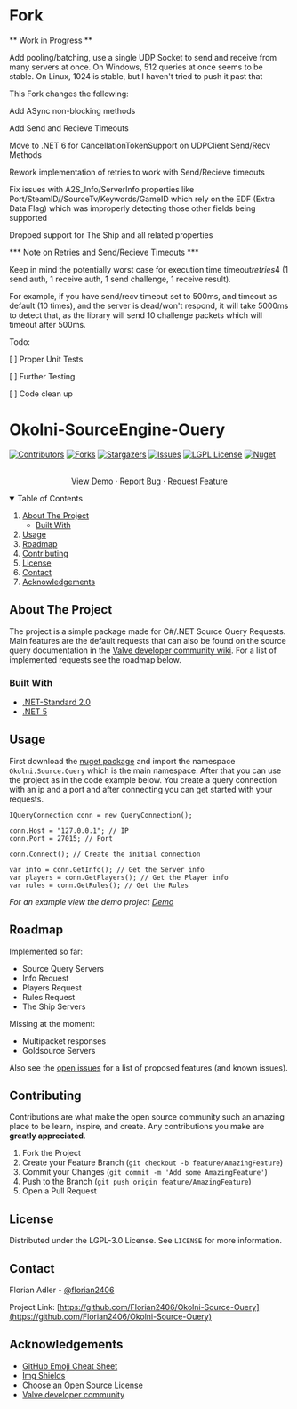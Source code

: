 # Fork 

** Work in Progress **

Add pooling/batching, use a single UDP Socket to send and receive from many servers at once. On Windows, 512 queries at once seems to be stable. On Linux, 1024 is stable, but I haven't tried to push it past that

This Fork changes the following:

Add ASync non-blocking methods

Add Send and Recieve Timeouts

Move to .NET 6 for CancellationTokenSupport on UDPClient Send/Recv Methods

Rework implementation of retries to work with Send/Recieve timeouts

Fix issues with A2S_Info/ServerInfo properties like Port/SteamID//SourceTv/Keywords/GameID which rely on the EDF (Extra Data Flag) which was improperly detecting those other fields being supported

Dropped support for The Ship and all related properties


*** Note on Retries and Send/Recieve Timeouts ***

Keep in mind the potentially worst case for execution time timeout*retries*4 (1 send auth, 1 receive auth, 1 send challenge, 1 receive result).

For example, if you have send/recv timeout set to 500ms, and timeout as default (10 times), and the server is dead/won't respond, it will take 5000ms to detect that, as the library will send 10 challenge packets which will timeout after 500ms.


Todo:

[ ] Proper Unit Tests

[ ] Further Testing

[ ] Code clean up





# Okolni-SourceEngine-Ouery
<!--
*** Thanks for checking out the Best-README-Template. If you have a suggestion
*** that would make this better, please fork the repo and create a pull request
*** or simply open an issue with the tag "enhancement".
*** Thanks again! Now go create something AMAZING! :D
-->



<!-- PROJECT SHIELDS -->
<!--
*** I'm using markdown "reference style" links for readability.
*** Reference links are enclosed in brackets [ ] instead of parentheses ( ).
*** See the bottom of this document for the declaration of the reference variables
*** for contributors-url, forks-url, etc. This is an optional, concise syntax you may use.
*** https://www.markdownguide.org/basic-syntax/#reference-style-links
-->
[![Contributors][contributors-shield]][contributors-url]
[![Forks][forks-shield]][forks-url]
[![Stargazers][stars-shield]][stars-url]
[![Issues][issues-shield]][issues-url]
[![LGPL License][license-shield]][license-url]
[![Nuget][nuget-shield]][nuget-url]
<!-- [![LinkedIn][linkedin-shield]][linkedin-url] -->



<p align="center">
<br />
<a href="https://github.com/Florian2406/Okolni-Source-Query/blob/master/doc/Okolni.Source.Example/Program.cs">View Demo</a>
·
<a href="https://github.com/Florian2406/Okolni-Source-Ouery/issues">Report Bug</a>
·
<a href="https://github.com/Florian2406/Okolni-Source-Ouery/issues">Request Feature</a>
</p>



<!-- TABLE OF CONTENTS -->
<details open="open">
  <summary>Table of Contents</summary>
  <ol>
    <li>
      <a href="#about-the-project">About The Project</a>
      <ul>
        <li><a href="#built-with">Built With</a></li>
      </ul>
    </li>
    <li><a href="#usage">Usage</a></li>
    <li><a href="#roadmap">Roadmap</a></li>
    <li><a href="#contributing">Contributing</a></li>
    <li><a href="#license">License</a></li>
    <li><a href="#contact">Contact</a></li>
    <li><a href="#acknowledgements">Acknowledgements</a></li>
  </ol>
</details>



<!-- ABOUT THE PROJECT -->
## About The Project

The project is a simple package made for C#/.NET Source Query Requests. Main features are the default requests that can also be found on the source query documentation in the [Valve developer community wiki](https://developer.valvesoftware.com/wiki/Server_queries). For a list of implemented requests see the roadmap below.

### Built With

* [.NET-Standard 2.0](https://docs.microsoft.com/de-de/dotnet/standard/net-standard)
* [.NET 5](https://dotnet.microsoft.com/download/dotnet/5.0)

## Usage

First download the [nuget package](https://www.nuget.org/packages/Okolni.Source.Query/) and import the namespace `Okolni.Source.Query` which is the main namespace. After that you can use the project as in the code example below. You create a query connection with an ip and a port and after connecting you can get started with your requests.
```
IQueryConnection conn = new QueryConnection();

conn.Host = "127.0.0.1"; // IP
conn.Port = 27015; // Port

conn.Connect(); // Create the initial connection

var info = conn.GetInfo(); // Get the Server info
var players = conn.GetPlayers(); // Get the Player info
var rules = conn.GetRules(); // Get the Rules
```
_For an example view the demo project [Demo](https://github.com/Florian2406/Okolni-Source-Query/blob/master/doc/Okolni.Source.Example/Program.cs)_

<!-- _For more examples, please refer to the [Documentation](https://example.com)_ -->


## Roadmap

Implemented so far:
- Source Query Servers
- Info Request
- Players Request
- Rules Request
- The Ship Servers

Missing at the moment:
- Multipacket responses
- Goldsource Servers

Also see the [open issues](https://github.com/Florian2406/Okolni-Source-Ouery/issues) for a list of proposed features (and known issues).


## Contributing

Contributions are what make the open source community such an amazing place to be learn, inspire, and create. Any contributions you make are **greatly appreciated**.

1. Fork the Project
2. Create your Feature Branch (`git checkout -b feature/AmazingFeature`)
3. Commit your Changes (`git commit -m 'Add some AmazingFeature'`)
4. Push to the Branch (`git push origin feature/AmazingFeature`)
5. Open a Pull Request


## License

Distributed under the LGPL-3.0 License. See `LICENSE` for more information.


## Contact

Florian Adler - [@florian2406](https://twitter.com/florian2406)

Project Link: [https://github.com/Florian2406/Okolni-Source-Ouery](https://github.com/Florian2406/Okolni-Source-Ouery)



<!-- ACKNOWLEDGEMENTS -->
## Acknowledgements
* [GitHub Emoji Cheat Sheet](https://www.webpagefx.com/tools/emoji-cheat-sheet)
* [Img Shields](https://shields.io)
* [Choose an Open Source License](https://choosealicense.com)
* [Valve developer community](https://developer.valvesoftware.com/wiki/Server_queries)





<!-- MARKDOWN LINKS & IMAGES -->
<!-- https://www.markdownguide.org/basic-syntax/#reference-style-links -->
[contributors-shield]: https://img.shields.io/github/contributors/florian2406/Okolni-Source-Query?style=for-the-badge
[contributors-url]: https://github.com/florian2406/Okolni-Source-Query/graphs/contributors
[forks-shield]: https://img.shields.io/github/forks/florian2406/Okolni-Source-Query?style=for-the-badge
[forks-url]: https://github.com/florian2406/Okolni-Source-Query/network/members
[stars-shield]: https://img.shields.io/github/stars/florian2406/Okolni-Source-Query?style=for-the-badge
[stars-url]: https://github.com/florian2406/Okolni-Source-Query/stargazers
[issues-shield]: https://img.shields.io/github/issues/florian2406/Okolni-Source-Query?style=for-the-badge
[issues-url]: https://github.com/florian2406/Okolni-Source-Query/issues
[license-shield]: https://img.shields.io/github/license/florian2406/Okolni-Source-Query?style=for-the-badge
[license-url]: https://github.com/florian2406/Okolni-Source-Query/blob/master/LICENSE
[nuget-shield]: https://img.shields.io/nuget/dt/Okolni.Source.Query?style=for-the-badge
[nuget-url]: https://www.nuget.org/packages/Okolni.Source.Query
